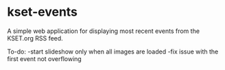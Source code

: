 # kset-events
A simple web application for displaying most
recent events from the KSET.org RSS feed.

To-do:
    -start slideshow only when all images are loaded
    -fix issue with the first event not overflowing
